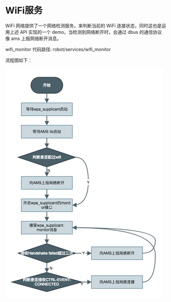 # WiFi服务

 WiFi 网络提供了一个网络检测服务，来判断当前的 WiFi 连接状态，同时这也是运用上述 API 实现的一个 demo，当检测到网络断开时，会通过 dbus 的通信协议像 ams 上报网络断开消息。

wifi_monitor 代码路径: robot/services/wifi_monitor

流程图如下：

![wifi_monitor](../../files/wifi_monitor.png)
